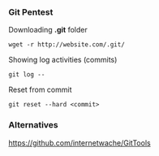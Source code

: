 ### Git Pentest

Downloading **.git** folder

```
wget -r http://website.com/.git/
```

Showing log activities (commits)

```
git log --
```

Reset from commit

```
git reset --hard <commit>
```

### Alternatives

https://github.com/internetwache/GitTools

